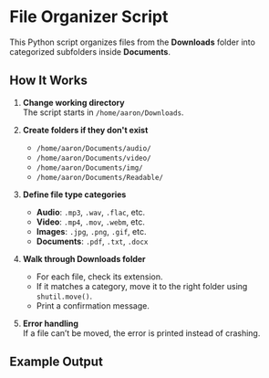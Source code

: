 # File Organizer Script

This Python script organizes files from the **Downloads** folder into categorized subfolders inside **Documents**.  

## How It Works
1. **Change working directory**  
   The script starts in `/home/aaron/Downloads`.

2. **Create folders if they don't exist**  
   - `/home/aaron/Documents/audio/`  
   - `/home/aaron/Documents/video/`  
   - `/home/aaron/Documents/img/`  
   - `/home/aaron/Documents/Readable/`  

3. **Define file type categories**  
   - **Audio**: `.mp3`, `.wav`, `.flac`, etc.  
   - **Video**: `.mp4`, `.mov`, `.webm`, etc.  
   - **Images**: `.jpg`, `.png`, `.gif`, etc.  
   - **Documents**: `.pdf`, `.txt`, `.docx`  

4. **Walk through Downloads folder**  
   - For each file, check its extension.  
   - If it matches a category, move it to the right folder using `shutil.move()`.  
   - Print a confirmation message.  

5. **Error handling**  
   If a file can’t be moved, the error is printed instead of crashing.

## Example Output
